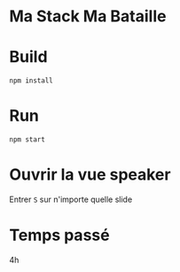 # Ma Stack Ma Bataille

# Build

```
npm install
```

# Run

```
npm start
```

# Ouvrir la vue speaker

Entrer `S` sur n'importe quelle slide

# Temps passé

4h